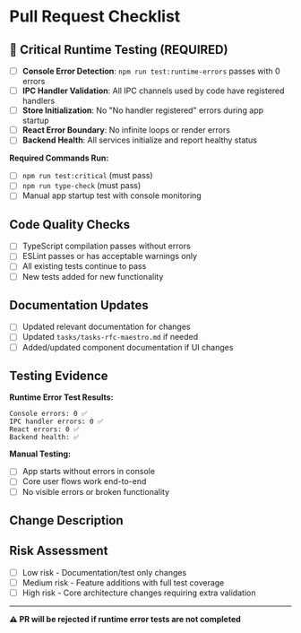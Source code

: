 # Pull Request Checklist

## 🚨 Critical Runtime Testing (REQUIRED)

- [ ] **Console Error Detection**: `npm run test:runtime-errors` passes with 0 errors
- [ ] **IPC Handler Validation**: All IPC channels used by code have registered handlers
- [ ] **Store Initialization**: No "No handler registered" errors during app startup
- [ ] **React Error Boundary**: No infinite loops or render errors
- [ ] **Backend Health**: All services initialize and report healthy status

**Required Commands Run:**
- [ ] `npm run test:critical` (must pass)
- [ ] `npm run type-check` (must pass)
- [ ] Manual app startup test with console monitoring

## Code Quality Checks

- [ ] TypeScript compilation passes without errors
- [ ] ESLint passes or has acceptable warnings only
- [ ] All existing tests continue to pass
- [ ] New tests added for new functionality

## Documentation Updates

- [ ] Updated relevant documentation for changes
- [ ] Updated `tasks/tasks-rfc-maestro.md` if needed
- [ ] Added/updated component documentation if UI changes

## Testing Evidence

**Runtime Error Test Results:**
```
Console errors: 0 ✅
IPC handler errors: 0 ✅  
React errors: 0 ✅
Backend health: ✅
```

**Manual Testing:**
- [ ] App starts without errors in console
- [ ] Core user flows work end-to-end
- [ ] No visible errors or broken functionality

## Change Description

<!-- Describe what this PR changes and why -->

## Risk Assessment

- [ ] Low risk - Documentation/test only changes
- [ ] Medium risk - Feature additions with full test coverage  
- [ ] High risk - Core architecture changes requiring extra validation

---

**⚠️ PR will be rejected if runtime error tests are not completed**